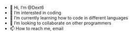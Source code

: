- 👋 Hi, I’m @Dext6
- 👀 I’m interested in coding
- 🌱 I’m currently learning how to code in different languages
- 💞️ I’m looking to collaborate on other programmers
- 📫 How to reach me, email

<!---
Dext6/Dext6 is a ✨ special ✨ repository because its `README.md` (this file) appears on your GitHub profile.
You can click the Preview link to take a look at your changes.
--->
